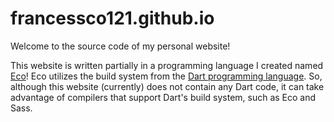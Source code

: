 # francessco121.github.io

Welcome to the source code of my personal website!

This website is written partially in a programming language I created named [Eco](https://github.com/Francessco121/eco)! Eco utilizes the build system from the [Dart programming language](https://dartlang.org/). So, although this website (currently) does not contain any Dart code, it can take advantage of compilers that support Dart's build system, such as Eco and Sass.
